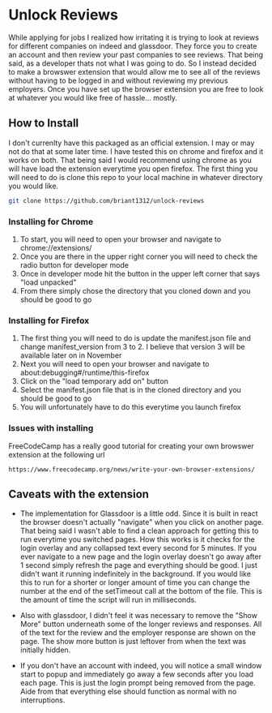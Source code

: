 # Unlock Reviews
While applying for jobs I realized how irritating it is trying to look at reviews for different companies on indeed and glassdoor. They force you to create an account and then review your past companies to see reviews. That being said, as a developer thats not what I was going to do. So I instead decided to make a browswer extension that would allow me to see all of the reviews without having to be logged in and without reviewing my previous employers. Once you have set up the browser extension you are free to look at whatever you would like free of hassle... mostly.

## How to Install
I don't currenlty have this packaged as an official extension. I may or may not do that at some later time. I have tested this on chrome and firefox and it works on both. That being said I would recommend using chrome as you will have load the extension everytime you open firefox. The first thing you will need to do is clone this repo to your local machine in whatever directory you would like. 
```sh
git clone https://github.com/briant1312/unlock-reviews
```
### Installing for Chrome
1. To start, you will need to open your browser and navigate to chrome://extensions/
2. Once you are there in the upper right corner you will need to check the radio button for developer mode
3. Once in developer mode hit the button in the upper left corner that says "load unpacked"
4. From there simply chose the directory that you cloned down and you should be good to go

### Installing for Firefox
1. The first thing you will need to do is update the manifest.json file and change manifest_version from 3 to 2. I believe that version 3 will be available later on in November
2. Next you will need to open your browser and navigate to about:debugging#/runtime/this-firefox
3. Click on the "load temporary add on" button
4. Select the manifest.json file that is in the cloned directory and you should be good to go
5. You will unfortunately have to do this everytime you launch firefox

### Issues with installing
FreeCodeCamp has a really good tutorial for creating your own browswer extension at the following url
```
https://www.freecodecamp.org/news/write-your-own-browser-extensions/
```

## Caveats with the extension
- The implementation for Glassdoor is a little odd. Since it is built in react the browser doesn't actually "navigate" when you click on another page. That being said I wasn't able to find a clean approach for getting this to run everytime you switched pages. How this works is it checks for the login overlay and any collapsed text every second for 5 minutes. If you ever navigate to a new page and the login overlay doesn't go away after 1 second simply refresh the page and everything should be good. I just didn't want it running indefinitely in the background. If you would like this to run for a shorter or longer amount of time you can change the number at the end of the setTimeout call at the bottom of the file. This is the amount of time the script will run in milliseconds.

- Also with glassdoor, I didn't feel it was necessary to remove the "Show More" button underneath some of the longer reviews and responses. All of the text for the review and the employer response are shown on the page. The show more button is just leftover from when the text was initially hidden.

- If you don't have an account with indeed, you will notice a small window start to popup and immediately go away a few seconds after you load each page. This is just the login prompt being removed from the page. Aide from that everything else should function as normal with no interruptions.